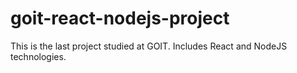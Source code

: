 # goit-react-nodejs-project
This is the last project studied at GOIT. Includes React and NodeJS technologies.
